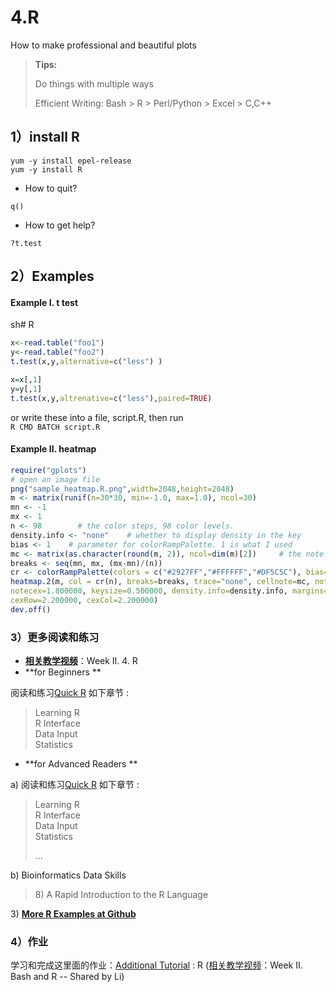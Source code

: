 # 4.R

How to make professional and beautiful plots

> **Tips:**
>
> Do things with multiple ways
>
> Efficient Writing: Bash &gt; R &gt; Perl/Python &gt; Excel &gt; C,C++

## 1）install R

```text
yum -y install epel-release
yum -y install R
```

* How to quit?

`q()`

* How to get help?

`?t.test`

## 2）Examples

#### Example I. t test

sh\# R

```r
x<-read.table("foo1")
y<-read.table("foo2")
t.test(x,y,alternative=c("less") )

x=x[,1]
y=y[,1]
t.test(x,y,altrenative=c("less"),paired=TRUE)
```

or write these into a file, script.R, then run  
`R CMD BATCH script.R`

#### Example II. heatmap

```r
require("gplots")
# open an image file
png("sample_heatmap.R.png",width=2048,height=2048)
m <- matrix(runif(n=30*30, min=-1.0, max=1.0), ncol=30)
mn <- -1
mx <- 1
n <- 98        # the color steps, 98 color levels.
density.info <- "none"    # whether to display density in the key
bias <- 1    # parameter for colorRampPalette. 1 is what I used
mc <- matrix(as.character(round(m, 2)), ncol=dim(m)[2])     # the note on the matrix
breaks <- seq(mn, mx, (mx-mn)/(n))
cr <- colorRampPalette(colors = c("#2927FF","#FFFFFF","#DF5C5C"), bias=bias)
heatmap.2(m, col = cr(n), breaks=breaks, trace="none", cellnote=mc, notecol="black",
notecex=1.800000, keysize=0.500000, density.info=density.info, margins=c(27.000000,27.000000),
cexRow=2.200000, cexCol=2.200000)
dev.off()
```

### 3）更多阅读和练习

* [**相关教学视频**](http://list.youku.com/albumlist/show/id_51618375.html)：Week II. 4. R
* **for Beginners **

阅读和练习[Quick R](https://www.statmethods.net/) 如下章节 :

> Learning R  
> R Interface  
> Data Input  
> Statistics

* **for Advanced Readers **

a\) 阅读和练习[Quick R](https://www.statmethods.net/) 如下章节 :

> Learning R  
> R Interface  
> Data Input  
> Statistics
>
> ...

b\) Bioinformatics Data Skills

> 8\) A Rapid Introduction to the R Language

3\) [**More R Examples at Github**](https://github.com/urluzhi/scripts/tree/master/Rscript)

### 4）作业

学习和完成这里面的作业：[Additional Tutorial](https://youngleebbs.gitbook.io/bioinfo-training) : R \([相关教学视频](http://list.youku.com/albumlist/show/id_51618375.html)：Week II. Bash and R -- Shared by Li\)

